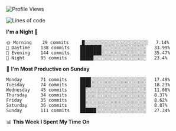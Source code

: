 <!--START_SECTION:waka-->
![Profile Views](http://img.shields.io/badge/Profile%20Views-5-blue)

![Lines of code](https://img.shields.io/badge/From%20Hello%20World%20I%27ve%20Written-146243%20lines%20of%20code-blue)

**I'm a Night 🦉** 

```text
🌞 Morning    29 commits     █░░░░░░░░░░░░░░░░░░░░░░░░   7.14% 
🌆 Daytime    138 commits    ████████░░░░░░░░░░░░░░░░░   33.99% 
🌃 Evening    144 commits    ████████░░░░░░░░░░░░░░░░░   35.47% 
🌙 Night      95 commits     █████░░░░░░░░░░░░░░░░░░░░   23.4%

```
📅 **I'm Most Productive on Sunday** 

```text
Monday       71 commits     ████░░░░░░░░░░░░░░░░░░░░░   17.49% 
Tuesday      74 commits     ████░░░░░░░░░░░░░░░░░░░░░   18.23% 
Wednesday    45 commits     ██░░░░░░░░░░░░░░░░░░░░░░░   11.08% 
Thursday     34 commits     ██░░░░░░░░░░░░░░░░░░░░░░░   8.37% 
Friday       35 commits     ██░░░░░░░░░░░░░░░░░░░░░░░   8.62% 
Saturday     36 commits     ██░░░░░░░░░░░░░░░░░░░░░░░   8.87% 
Sunday       111 commits    ██████░░░░░░░░░░░░░░░░░░░   27.34%

```


📊 **This Week I Spent My Time On** 

```text
```


<!--END_SECTION:waka-->
